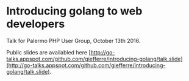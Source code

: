 # Introducing golang to web developers

Talk for Palermo PHP User Group, October 13th 2016.

Public slides are availabled here [http://go-talks.appspot.com/github.com/giefferre/introducing-golang/talk.slide](http://go-talks.appspot.com/github.com/giefferre/introducing-golang/talk.slide).